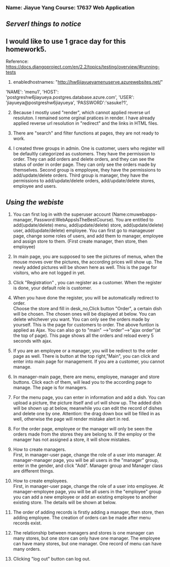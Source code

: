 
### Name: Jiayue Yang   Course: 17637 Web Application

## *Serverl things to notice*

## I would like to use 1 grace day for this homework5.
Reference:
https://docs.djangoproject.com/en/2.2/topics/testing/overview/#running-tests
1. enabledhostnames:
"http://hw6jiayueyamenuserve.azurewebsites.net/"


'NAME': 'menu1',
'HOST': 'postgreshw6jiayueya.postgres.database.azure.com',
'USER': 'jiayueya@postgreshw6jiayueya',
'PASSWORD':'sasuke?1',


2. Because I mostly used "render", which cannot applied reverse url resoluton. I remained some orginal pratices in render. I have already applied reverse url resolution in "redirect" and the links in HTML files.



4. There are "search" and filter functions at pages, they are not ready to work.

5. I created three groups in admin. One is customer, users who register will be defaultly categorized as customers. They have the permission to order. They can add orders and delete orders, and they can see the status of order in order page. They can only see the orders made by themselves. Second group is empployee, they have the permissions to add/update/delete orders. Third group is manager, they have the permissions to add/update/delete orders, add/update/delete stores, employee and users.
 




## *Using the webiste*

1. You can first log in with the superuser account (Name:cmuwebapps-manager, Password:WebAppsIsTheBestCourse). You are entitled to add(update/delete) menu, add(update/delete) store, add(update/delete) user, add(update/delete) employee. You can first go to manageuser page, change some roles of users, and add them to manager, employee and assign store to them. (First create manager, then store, then employee)

2. In main page, you are supposed to see the pictures of menus, when the mouse moves over the pictures, the according prices will show up. The newly added pictures will be shown here as well. This is the page for visitors, who are not logged in yet.

3. Click "Registration" , you can register as a customer. When the register is done, your default role is customer.

4. When you have done the register, you will be automatically redirect to order.
<br>Choose the store and fill in desk_no,Click button "Order", a certain dish will be chosen. The chosen ones will be displayed at below. You can delete whichever you want. You can only see the orders made by yourself. This is the page for customers to order.
The above funtion is applied as Ajax. You can also go to "main" -->"order"-->"ajax order"(at the top of page). This page shows all the orders and reload every 5 seconds with ajax.

5. If you are an employee or a manager, you will be redirect to the order page as well. There is button at the top right,"Main", you can click and enter into main page for management. If you are a customer, you cannot manage.

6. In manager-main page, there are menu, employee, manager and store buttons. Click each of them, will lead you to the according page to manage. The page is for managers.

7. For the menu page, you can enter in information and add a dish. You can upload a picture, the picture itself and url will show up. The added dish will be shown up at below, meanwhile you can edit the record of dishes and delete one by one. Attention: the drag down box will be filled in as well, otherwise the page will render mistake alert in red.

8. For the order page, employee or the manager will only be seen the orders made from the stores they are belong to. If the employ or the manager has not assigned a store, it will show mistakes.

8. How to create managers. 
<br>First, in manager-user page, change the role of a user into manager. At manager-manager page, you will be all users in the "manager" group, enter in the gender, and click "Add". 
Manager group and Manager class are different things.

9. How to create employees. 
<br>First, in manager-user page, change the role of a user into employee.
At manager-employee page, you will be all users in the "employee" group you can add a new employee or add an existing employee to another existing store. The details will be shown at below.

10. The order of adding records is firstly adding a manager, then store, then adding employee. The creation of orders can be made after menu records exist.

11. The relationship between managers and stores is one manager can many stores, but one store can only have one manager. The employee can have many stores, but one manager. One record of menu can have many orders.

12. Clicking "log out" button can log out.
